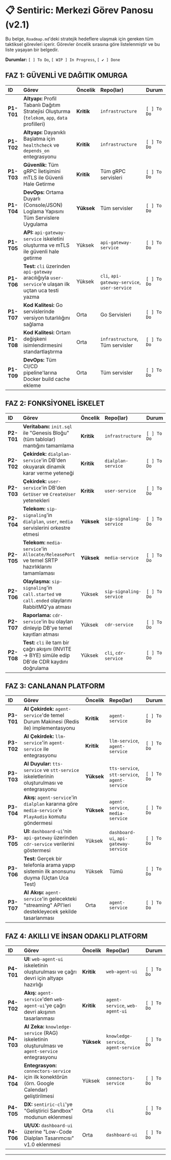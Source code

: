 # 📋 Sentiric: Merkezi Görev Panosu (v2.1)

Bu belge, `Roadmap.md`'deki stratejik hedeflere ulaşmak için gereken tüm taktiksel görevleri içerir. Görevler öncelik sırasına göre listelenmiştir ve bu liste yaşayan bir belgedir.

**Durumlar:** `[ ] To Do`, `[ WIP ] In Progress`, `[ ✔️ ] Done`

## **FAZ 1: GÜVENLİ VE DAĞITIK OMURGA**

| ID | Görev | Öncelik | Repo(lar) | Durum |
| :--- | :--- | :--- | :--- | :--- |
| **P1-T01**| **Altyapı:** Profil Tabanlı Dağıtım Stratejisi Oluşturma (`telekom`, `app`, `data` profilleri) | **Kritik** | `infrastructure` | `[ ] To Do` |
| **P1-T02**| **Altyapı:** Dayanıklı Başlatma için `healthcheck` ve `depends_on` entegrasyonu | **Kritik** | `infrastructure` | `[ ] To Do` |
| **P1-T03**| **Güvenlik:** Tüm gRPC İletişimini mTLS ile Güvenli Hale Getirme | **Kritik** | Tüm gRPC servisleri | `[ ] To Do` |
| **P1-T04**| **DevOps:** Ortama Duyarlı (Console/JSON) Loglama Yapısını Tüm Servislere Uygulama| **Yüksek** | Tüm servisler | `[ ] To Do` |
| **P1-T05**| **API:** `api-gateway-service` iskeletini oluşturma ve mTLS ile güvenli hale getirme| Yüksek | `api-gateway-service` | `[ ] To Do`|
| **P1-T06**| **Test:** `cli` üzerinden `api-gateway` aracılığıyla `user-service`'e ulaşan ilk uçtan uca testi yazma| Yüksek | `cli`, `api-gateway-service`, `user-service` | `[ ] To Do` |
| **P1-T07**| **Kod Kalitesi:** Go servislerinde versiyon tutarlılığını sağlama | Orta | Go Servisleri | `[ ] To Do` |
| **P1-T08**| **Kod Kalitesi:** Ortam değişkeni isimlendirmesini standartlaştırma | Orta | `infrastructure`, Tüm servisler | `[ ] To Do` |
| **P1-T09**| **DevOps:** Tüm CI/CD pipeline'larına Docker build cache ekleme | Orta | Tüm servisler | `[ ] To Do` |

## **FAZ 2: FONKSİYONEL İSKELET**

| ID | Görev | Öncelik | Repo(lar) | Durum |
| :--- | :--- | :--- | :--- | :--- |
| **P2-T01**| **Veritabanı:** `init.sql` ile "Genesis Bloğu" (tüm tablolar) mantığını tamamlama| **Kritik**| `infrastructure` | `[ ] To Do` |
| **P2-T02**| **Çekirdek:** `dialplan-service`'in DB'den okuyarak dinamik karar verme yeteneği | **Kritik**| `dialplan-service` | `[ ] To Do` |
| **P2-T03**| **Çekirdek:** `user-service`'in DB'den `GetUser` ve `CreateUser` yetenekleri | **Kritik**| `user-service` | `[ ] To Do` |
| **P2-T04**| **Telekom:** `sip-signaling`'in `dialplan`, `user`, `media` servislerini orkestre etmesi | **Yüksek**| `sip-signaling-service` | `[ ] To Do` |
| **P2-T05**| **Telekom:** `media-service`'in `Allocate/ReleasePort` ve temel SRTP hazırlıklarını tamamlaması | **Yüksek**| `media-service` | `[ ] To Do` |
| **P2-T06**| **Olaylaşma:** `sip-signaling`'in `call.started` ve `call.ended` olaylarını RabbitMQ'ya atması| Yüksek| `sip-signaling-service`| `[ ] To Do` |
| **P2-T07**| **Raporlama:** `cdr-service`'in bu olayları dinleyip DB'ye temel kayıtları atması | Yüksek| `cdr-service` | `[ ] To Do` |
| **P2-T08**| **Test:** `cli` ile tam bir çağrı akışını (INVITE -> BYE) simüle edip DB'de CDR kaydını doğrulama | Yüksek| `cli`, `cdr-service` | `[ ] To Do` |

## **FAZ 3: CANLANAN PLATFORM**

| ID | Görev | Öncelik | Repo(lar) | Durum |
| :--- | :--- | :--- | :--- | :--- |
| **P3-T01**| **AI Çekirdek:** `agent-service`'de temel Durum Makinesi (Redis ile) implementasyonu| **Kritik**| `agent-service` | `[ ] To Do` |
| **P3-T02**| **AI Çekirdek:** `llm-service`'in `agent-service` ile entegrasyonu | **Kritik**| `llm-service`, `agent-service` | `[ ] To Do` |
| **P3-T03**| **AI Duyular:** `tts-service` ve `stt-service` iskeletlerinin oluşturulması ve entegrasyonu | **Yüksek**| `tts-service`, `stt-service`, `agent-service` | `[ ] To Do` |
| **P3-T04**| **Akış:** `agent-service`'in `dialplan` kararına göre `media-service`'e `PlayAudio` komutu göndermesi | **Yüksek**| `agent-service`, `media-service` | `[ ] To Do` |
| **P3-T05**| **UI:** `dashboard-ui`'nin `api-gateway` üzerinden `cdr-service` verilerini göstermesi | Yüksek| `dashboard-ui`, `api-gateway-service` | `[ ] To Do` |
| **P3-T06**| **Test:** Gerçek bir telefonla arama yapıp sistemin ilk anonsunu duyma (Uçtan Uca Test) | Yüksek| Tümü | `[ ] To Do` |
| **P3-T07**| **AI Akışı:** `agent-service`'in gelecekteki "streaming" API'leri destekleyecek şekilde tasarlanması| Orta | `agent-service` | `[ ] To Do` |

## **FAZ 4: AKILLI VE İNSAN ODAKLI PLATFORM**

| ID | Görev | Öncelik | Repo(lar) | Durum |
| :--- | :--- | :--- | :--- | :--- |
| **P4-T01**| **UI:** `web-agent-ui` iskeletinin oluşturulması ve çağrı devri için altyapı hazırlığı | **Kritik**| `web-agent-ui` | `[ ] To Do` |
| **P4-T02**| **Akış:** `agent-service`'den `web-agent-ui`'ye çağrı devri akışının tasarlanması | **Kritik**| `agent-service`, `web-agent-ui` | `[ ] To Do` |
| **P4-T03**| **AI Zeka:** `knowledge-service` (RAG) iskeletinin oluşturulması ve `agent-service` entegrasyonu | **Yüksek**| `knowledge-service`, `agent-service` | `[ ] To Do` |
| **P4-T04**| **Entegrasyon:** `connectors-service` için ilk konektörün (örn. Google Calendar) geliştirilmesi | Yüksek| `connectors-service` | `[ ] To Do` |
| **P4-T05**| **DX:** `sentiric-cli`'ye "Geliştirici Sandbox" modunun eklenmesi | Orta| `cli` | `[ ] To Do` |
| **P4-T06**| **UI/UX:** `dashboard-ui` üzerine "Low-Code Dialplan Tasarımcısı" v1.0 eklenmesi | Orta| `dashboard-ui` | `[ ] To Do` |

---
